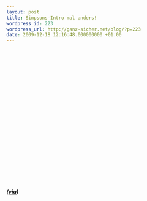```yaml
---
layout: post
title: Simpsons-Intro mal anders!
wordpress_id: 223
wordpress_url: http://ganz-sicher.net/blog/?p=223
date: 2009-12-18 12:16:48.000000000 +01:00
---
```

<object classid="clsid:d27cdb6e-ae6d-11cf-96b8-444553540000" width="425" height="344" codebase="http://download.macromedia.com/pub/shockwave/cabs/flash/swflash.cab#version=6,0,40,0"><param name="allowFullScreen" value="true" /><param name="allowscriptaccess" value="always" /><param name="src" value="http://www.youtube.com/v/U1XHzHE_fHM&amp;hl=de_DE&amp;fs=1&amp;" /><param name="allowfullscreen" value="true" /><embed type="application/x-shockwave-flash" width="425" height="344" src="http://www.youtube.com/v/U1XHzHE_fHM&amp;hl=de_DE&amp;fs=1&amp;" allowscriptaccess="always" allowfullscreen="true"></embed></object>
<h5>(<a href="http://urban-ronin.com/post/278366566">via</a>)</h5>
